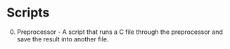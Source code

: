 # Scripts

0. Preprocessor - A script that runs a C file through the preprocessor and save the result into another file.
